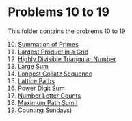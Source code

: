 # Problems 10 to 19

This folder contains the problems 10 to 19

10. [Summation of Primes](Problem%2010%20-%20Summation%20of%20Primes)
11. [Largest Product in a Grid](Problem%2011%20-%20Largest%20Product%20in%20a%20Grid)
12. [Highly Divisible Triangular Number](Problem%2012%20-%20Highly%20Divisible%20Triangular%20Number)
13. [Large Sum](Problem%2013%20-%20Large%20Sum)
14. [Longest Collatz Sequence](Problem%2014%20-%20Longest%20Collatz%20Sequence)
15. [Lattice Paths](Problem%2015%20-%20Latice%20Paths)
16. [Power Digit Sum](Problem%2016%20-%20Power%20Digit%20Sum)
17. [Number Letter Counts](Problem%2017%20-%20Number%20letter%20counts)
18. [Maximum Path Sum I](Problem%2018%20-%20Maximum%20Path%20Sum%201)
19. [Counting Sundays](Problem%2019%20-%20Counting%20Sundays))
